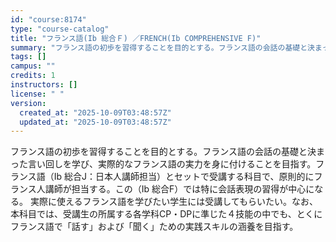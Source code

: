 ```yaml
---
id: "course:8174"
type: "course-catalog"
title: "フランス語(Ib 総合Ｆ) ／FRENCH(Ib COMPREHENSIVE F)"
summary: "フランス語の初歩を習得することを目的とする。フランス語の会話の基礎と決まった言い回しを学び、実際的なフランス語の実力を身に付けることを目指す。フランス語（Ⅰb 総合J：日本人講師担当）とセットで受講する科目で、原則的にフランス人講師が担当す…"
tags: []
campus: ""
credits: 1
instructors: []
license: " "
version:
  created_at: "2025-10-09T03:48:57Z"
  updated_at: "2025-10-09T03:48:57Z"
---
```


フランス語の初歩を習得することを目的とする。フランス語の会話の基礎と決まった言い回しを学び、実際的なフランス語の実力を身に付けることを目指す。フランス語（Ⅰb 総合J：日本人講師担当）とセットで受講する科目で、原則的にフランス人講師が担当する。この（Ⅰb 総合F）では特に会話表現の習得が中心になる。 実際に使えるフランス語を学びたい学生には受講してもらいたい。なお、本科目では、受講生の所属する各学科CP・DPに準じた４技能の中でも、とくにフランス語で「話す」および「聞く」ための実践スキルの涵養を目指す。
